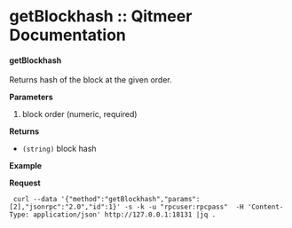 # getBlockhash :: Qitmeer Documentation

#### getBlockhash <a href="#getblockhash" id="getblockhash"></a>

Returns hash of the block at the given order.

**Parameters**

1. block order (numeric, required)

**Returns**

* `(string)` block hash

**Example**

**Request**

```
 curl --data '{"method":"getBlockhash","params":[2],"jsonrpc":"2.0","id":1}' -s -k -u "rpcuser:rpcpass"  -H 'Content-Type: application/json' http://127.0.0.1:18131 |jq .
```
